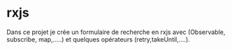 # rxjs
Dans ce projet je crée un formulaire de recherche en rxjs avec (Observable, subscribe, map,.....) et quelques opérateurs (retry,takeUntil,....).

